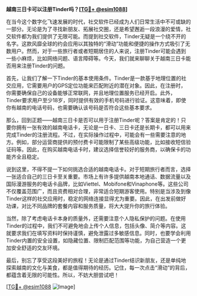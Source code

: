 **越南三日卡可以注册Tinder吗？[[TG💪+ @esim1088](https://t.me/s/esim1088)]**

在当今这个数字化飞速发展的时代，社交软件已经成为人们日常生活中不可或缺的一部分。无论是为了寻找新朋友、拓展社交圈，还是希望邂逅一段浪漫的爱情，社交软件都为我们提供了无限可能。而提到社交软件，Tinder无疑是一个绕不开的名字。这款风靡全球的约会应用以其独特的“滑动”功能和便捷的操作方式吸引了无数用户。然而，对于一些旅行者或者短期居住的人来说，注册Tinder可能会遇到一些小麻烦，比如网络问题、语言障碍等。今天，我们就来聊聊关于越南三日卡能否用来注册Tinder的问题。

首先，让我们了解一下Tinder的基本使用条件。Tinder是一款基于地理位置的社交应用，它需要用户的GPS定位功能来匹配附近的潜在对象。因此，在注册时，你需要确保自己的设备能够正常联网，并且地理位置服务已经开启。此外，Tinder要求用户至少18岁，同时提供有效的手机号码进行验证。这意味着，即使你有越南的电话号码，也需要确认该号码是否符合这些基本要求。

那么，回到正题——越南三日卡是否可以用于注册Tinder呢？答案是肯定的！只要你拥有一张有效的越南电话卡，无论是一日卡、三日卡还是长期卡，都可以用来完成Tinder的注册流程。不过，在实际操作过程中，可能会有一些需要注意的地方。例如，部分运营商提供的预付费卡可能限制了某些高级功能，比如接收短信验证码等。因此，在购买越南电话卡时，建议选择信誉较好的服务商，以确保卡的功能齐全且稳定。

说到这里，不得不提一下如何挑选合适的越南电话卡。对于短期旅行者而言，选择一张适合自己的三日卡至关重要。市场上有许多提供越南本地通话、数据流量以及国际漫游服务的电话卡品牌，比如Viettel、Mobifone和Vinaphone等。这些公司不仅覆盖范围广，而且资费相对合理，非常适合短期游客使用。特别是当涉及到像Tinder这样的社交应用时，稳定的网络连接显得尤为重要。因此，在出发前做好功课，对比不同品牌的套餐内容和服务质量，将大大提升你的旅行体验。

当然，除了考虑电话卡本身的质量外，还需要注意个人隐私保护的问题。在使用Tinder的过程中，我们不可避免地会上传个人信息，包括头像、简介等内容。这就要求我们在填写资料时保持谨慎，避免泄露过多敏感信息。同时，也要学会利用Tinder内置的安全设置，如隐藏位置、限制匹配范围等功能，为自己营造一个更加安全舒适的交友环境。

最后，别忘了享受这段美好的旅程！无论是通过Tinder结识新朋友，还是单纯地探索越南的文化与美食，都是值得期待的经历。记住，每一次点击“滑动”的背后，都蕴含着无限的可能性。所以，不妨大胆尝试吧！

[[TG💪+ @esim1088](https://t.me/s/esim1088) ![Image](https://i.postimg.cc/4NQfJmqS/Snipaste-2025-05-13-00-14-12.png)]